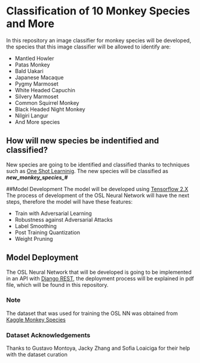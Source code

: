 # Classification of 10 Monkey Species and More

In this repository an image classifier for monkey species will be developed, the species that this image classifier will be allowed to
identify are:

* Mantled Howler
* Patas Monkey
* Bald Uakari
* Japanese Macaque
* Pygmy Marmoset
* White Headed Capuchin
* Silvery Marmoset
* Common Squirrel Monkey
* Black Headed Night Monkey
* Nilgiri Langur
* And More species

## How will new species be indentified and classified?

New species are going to be identified and classified thanks to techniques such as [One Shot Learninig](https://en.wikipedia.org/wiki/One-shot_learning).
The new species will be classified as ***new_monkey_species_#***

##Model Development
The model will be developed using [Tensorflow 2.X](https://www.tensorflow.org/)
The process of development of the OSL Neural Network will have the next steps, therefore the model will have these features:
* Train with Adversarial Learning
* Robustness against Adversarial Attacks
* Label Smoothing
* Post Training Quantization
* Weight Pruning

## Model Deployment
The OSL Neural Network that will be developed is going to be implemented in an API with [Django REST](https://www.django-rest-framework.org/), 
the deployment process will be explained in pdf file, which will be found in this repository.

### Note
The dataset that was used for training the OSL NN was obtained from [Kaggle Monkey Species](https://www.kaggle.com/slothkong/10-monkey-species)

### Dataset Acknowledgements
Thanks to Gustavo Montoya, Jacky Zhang and Sofia Loaiciga for their help with the dataset curation
